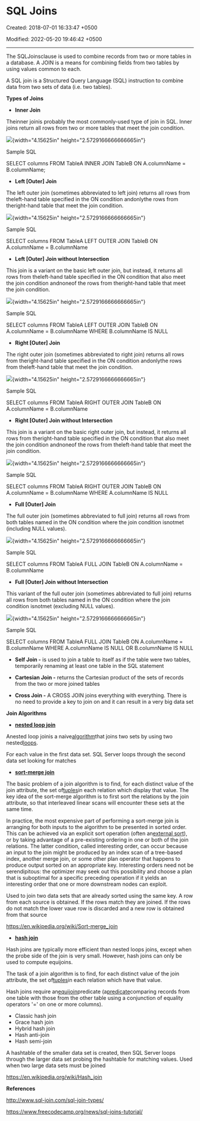 # SQL Joins

Created: 2018-07-01 16:33:47 +0500

Modified: 2022-05-20 19:46:42 +0500

---

The SQLJoinsclause is used to combine records from two or more tables in a database. A JOIN is a means for combining fields from two tables by using values common to each.



A SQL join is a Structured Query Language (SQL) instruction to combine data from two sets of data (i.e. two tables).



**Types of Joins**
-   **Inner Join**

Theinner joinis probably the most commonly-used type of join in SQL. Inner joins return all rows from two or more tables that meet the join condition.

![](media/SQL-Joins-image1.png){width="4.15625in" height="2.5729166666666665in"}





Sample SQL

SELECT columns
FROM TableA
INNER JOIN TableB
ON A.columnName = B.columnName;




-   **Left [Outer] Join**

The left outer join (sometimes abbreviated to left join) returns all rows from theleft-hand table specified in the ON condition andonlythe rows from theright-hand table that meet the join condition.

![](media/SQL-Joins-image2.png){width="4.15625in" height="2.5729166666666665in"}

Sample SQL

SELECT columns
FROM TableA
LEFT OUTER JOIN TableB
ON A.columnName = B.columnName




-   **Left [Outer] Join without Intersection**

This join is a variant on the basic left outer join, but instead, it returns all rows from theleft-hand table specified in the ON condition that also meet the join condition andnoneof the rows from theright-hand table that meet the join condition.

![](media/SQL-Joins-image3.png){width="4.15625in" height="2.5729166666666665in"}

Sample SQL

SELECT columns
FROM TableA
LEFT OUTER JOIN TableB
ON A.columnName = B.columnName
WHERE B.columnName IS NULL


-   **Right [Outer] Join**

The right outer join (sometimes abbreviated to right join) returns all rows from theright-hand table specified in the ON condition andonlythe rows from theleft-hand table that meet the join condition.



![](media/SQL-Joins-image4.png){width="4.15625in" height="2.5729166666666665in"}

Sample SQL

SELECT columns
FROM TableA
RIGHT OUTER JOIN TableB
ON A.columnName = B.columnName




-   **Right [Outer] Join without Intersection**

This join is a variant on the basic right outer join, but instead, it returns all rows from theright-hand table specified in the ON condition that also meet the join condition andnoneof the rows from theleft-hand table that meet the join condition.

![](media/SQL-Joins-image5.png){width="4.15625in" height="2.5729166666666665in"}

Sample SQL

SELECT columns
FROM TableA
RIGHT OUTER JOIN TableB
ON A.columnName = B.columnName
WHERE A.columnName IS NULL


-   **Full [Outer] Join**

The full outer join (sometimes abbreviated to full join) returns all rows from both tables named in the ON condition where the join condition isnotmet (including NULL values).



![](media/SQL-Joins-image6.png){width="4.15625in" height="2.5729166666666665in"}

Sample SQL

SELECT columns
FROM TableA
FULL JOIN TableB
ON A.columnName = B.columnName




-   **Full [Outer] Join without Intersection**

This variant of the full outer join (sometimes abbreviated to full join) returns all rows from both tables named in the ON condition where the join condition isnotmet (excluding NULL values).

![](media/SQL-Joins-image7.png){width="4.15625in" height="2.5729166666666665in"}

Sample SQL

SELECT columns
FROM TableA
FULL JOIN TableB
ON A.columnName = B.columnName
WHERE A.columnName IS NULL
OR B.columnName IS NULL


-   **Self Join -** is used to join a table to itself as if the table were two tables, temporarily renaming at least one table in the SQL statement


-   **Cartesian Join -** returns the Cartesian product of the sets of records from the two or more joined tables


-   **Cross Join -** A CROSS JOIN joins everything with everything. There is no need to provide a key to join on and it can result in a very big data set



**Join Algorithms**
-   [**nested loop join**](https://en.wikipedia.org/wiki/Nested_loop_join)

Anested loop joinis a naive[algorithm](https://en.wikipedia.org/wiki/Algorithm)that joins two sets by using two nested[loops](https://en.wikipedia.org/wiki/Loop_(computing)).



For each value in the first data set. SQL Server loops through the second data set looking for matches


-   [**sort-merge join**](https://en.wikipedia.org/wiki/Sort-merge_join)

The basic problem of a join algorithm is to find, for each distinct value of the join attribute, the set of[tuples](https://en.wikipedia.org/wiki/Tuple)in each relation which display that value. The key idea of the sort-merge algorithm is to first sort the relations by the join attribute, so that interleaved linear scans will encounter these sets at the same time.



In practice, the most expensive part of performing a sort-merge join is arranging for both inputs to the algorithm to be presented in sorted order. This can be achieved via an explicit sort operation (often an[external sort](https://en.wikipedia.org/wiki/External_sort)), or by taking advantage of a pre-existing ordering in one or both of the join relations. The latter condition, called interesting order, can occur because an input to the join might be produced by an index scan of a tree-based index, another merge join, or some other plan operator that happens to produce output sorted on an appropriate key. Interesting orders need not be serendipitous: the optimizer may seek out this possibility and choose a plan that is suboptimal for a specific preceding operation if it yields an interesting order that one or more downstream nodes can exploit.



Used to join two data sets that are already sorted using the same key. A row from each source is obtained. If the rows match they are joined. If the rows do not match the lower vaue row is discarded and a new row is obtained from that source



<https://en.wikipedia.org/wiki/Sort-merge_join>


-   [**hash join**](https://en.wikipedia.org/wiki/Hash_join)

Hash joins are typically more efficient than nested loops joins, except when the probe side of the join is very small. However, hash joins can only be used to compute equijoins.



The task of a join algorithm is to find, for each distinct value of the join attribute, the set of[tuples](https://en.wikipedia.org/wiki/Tuple#Relational_model)in each relation which have that value.



Hash joins require an[equijoin](https://en.wikipedia.org/wiki/Equijoin)predicate (a[predicate](https://en.wikipedia.org/wiki/Syntactic_predicate)comparing records from one table with those from the other table using a conjunction of equality operators '=' on one or more columns).


-   Classic hash join
-   Grace hash join
-   Hybrid hash join
-   Hash anti-join
-   Hash semi-join



A hashtable of the smaller data set is created, then SQL Server loops through the larger data set probing the hashtable for matching values. Used when two large data sets must be joined



<https://en.wikipedia.org/wiki/Hash_join>



**References**

<http://www.sql-join.com/sql-join-types/>

<https://www.freecodecamp.org/news/sql-joins-tutorial/>







